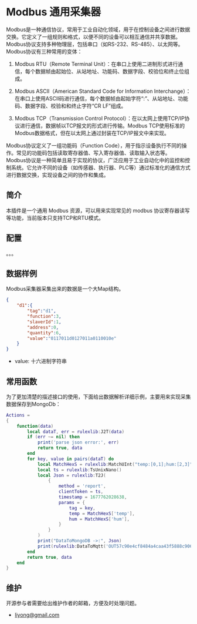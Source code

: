 # Modbus 通用采集器
Modbus是一种通信协议，常用于工业自动化领域，用于在控制设备之间进行数据交换。它定义了一组规则和格式，以便不同的设备可以相互通信并共享数据。Modbus协议支持多种物理层，包括串口（如RS-232、RS-485）、以太网等。
Modbus协议有三种常用的变体：
1. Modbus RTU（Remote Terminal Unit）：在串口上使用二进制形式进行通信，每个数据帧由起始位、从站地址、功能码、数据字段、校验位和终止位组成。

2. Modbus ASCII（American Standard Code for Information Interchange）：在串口上使用ASCII码进行通信，每个数据帧由起始字符“:”、从站地址、功能码、数据字段、校验和和终止字符“CR LF”组成。

3. Modbus TCP（Transmission Control Protocol）：在以太网上使用TCP/IP协议进行通信，数据帧以TCP报文的形式进行传输。Modbus TCP使用标准的Modbus数据格式，但在以太网上通过封装在TCP/IP报文中来实现。

Modbus协议定义了一组功能码（Function Code），用于指示设备执行不同的操作。常见的功能码包括读取寄存器值、写入寄存器值、读取输入状态等。
Modbus协议是一种简单且易于实现的协议，广泛应用于工业自动化中的监控和控制系统。它允许不同的设备（如传感器、执行器、PLC等）通过标准化的通信方式进行数据交换，实现设备之间的协作和集成。
## 简介

本插件是一个通用 Modbus 资源，可以用来实现常见的 modbus 协议寄存器读写等功能，当前版本只支持TCP和RTU模式。

## 配置

。。。

## 数据样例
Modbus采集器采集出来的数据是一个大Map结构。
```json
{
    "d1":{
        "tag":"d1",
        "function":3,
        "slaverId":1,
        "address":0,
        "quantity":6,
        "value":"0117011d0127011a0110010e"
    }
}
```

- value: 十六进制字符串

## 常用函数

为了更加清楚的描述接口的使用，下面给出数据解析详细示例，主要用来实现采集数据保存到MongoDb：
```lua
Actions =
{
    function(data)
        local dataT, err = rulexlib:J2T(data)
        if (err ~= nil) then
            print('parse json error:', err)
            return true, data
        end
        for key, value in pairs(dataT) do
            local MatchHexS = rulexlib:MatchUInt("temp:[0,1];hum:[2,3]", value['value'])
            local ts = rulexlib:TsUnixNano()
            local Json = rulexlib:T2J(
                {
                    method = 'report',
                    clientToken = ts,
                    timestamp = 1677762028638,
                    params = {
                        tag = key,
                        temp = MatchHexS['temp'],
                        hum = MatchHexS['hum'],
                    }
                }
            )
            print("DataToMongoDB ->:", Json)
            print(rulexlib:DataToMqtt('OUT57c90e4cf8484a4caa43f5888c906cdb', Json))
        end
        return true, data
    end
}
```

## 维护

开源参与者需要给出维护作者的邮箱，方便及时处理问题。

- <liyong@gmail.com>
